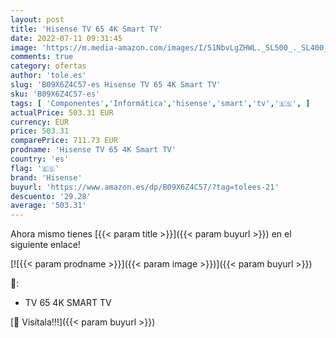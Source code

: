 ```yaml
---
layout: post
title: 'Hisense TV 65 4K Smart TV'
date: 2022-07-11 09:31:45
image: 'https://m.media-amazon.com/images/I/51NbvLgZHWL._SL500_._SL400_.jpg'
comments: true
category: ofertas
author: 'tole.es'
slug: 'B09X6Z4C57-es Hisense TV 65 4K Smart TV'
sku: 'B09X6Z4C57-es'
tags: [ 'Componentes','Informática','hisense','smart','tv','🇪🇸', ]
actualPrice: 503.31 EUR
currency: EUR
price: 503.31
comparePrice: 711.73 EUR
prodname: 'Hisense TV 65 4K Smart TV'
country: 'es'
flag: '🇪🇸'
brand: 'Hisense'
buyurl: 'https://www.amazon.es/dp/B09X6Z4C57/?tag=tolees-21'
descuento: '29.28'
average: '503.31'
---
```


Ahora mismo tienes [{{< param title >}}]({{< param buyurl >}}) en el siguiente enlace!

[![{{< param prodname >}}]({{< param image >}})]({{< param buyurl >}})

🔎:

- TV 65 4K SMART TV

[🛒 Visítala!!!]({{< param buyurl >}})
